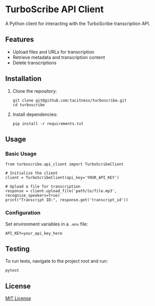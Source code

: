 # TurboScribe API Client

A Python client for interacting with the TurboScribe transcription API.

## Features
- Upload files and URLs for transcription
- Retrieve metadata and transcription content
- Delete transcriptions

## Installation

1. Clone the repository:

   ```
   git clone git@github.com:tacitness/turboscribe.git
   cd turboscribe
   ```

2. Install dependencies:

   ```
   pip install -r requirements.txt
   ```

## Usage

### Basic Usage

```
from turboscribe.api_client import TurboScribeClient

# Initialize the client
client = TurboScribeClient(api_key='YOUR_API_KEY')

# Upload a file for transcription
response = client.upload_file('path/to/file.mp3', recognize_speakers=True)
print("Transcript ID:", response.get('transcript_id'))
```

### Configuration
Set environment variables in a `.env` file:

```
API_KEY=your_api_key_here
```

## Testing
To run tests, navigate to the project root and run:

```
pytest
```

## License
[MIT License](LICENSE)